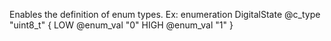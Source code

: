 Enables the definition of enum types. Ex:
enumeration DigitalState 
  @c_type "uint8_t"
{
  LOW @enum_val "0"
  HIGH @enum_val "1"
}

